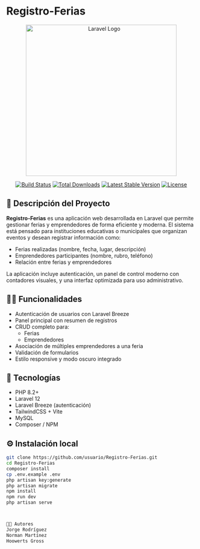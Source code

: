 # Registro-Ferias

<p align="center"><a href="https://laravel.com" target="_blank"><img src="https://raw.githubusercontent.com/laravel/art/master/logo-lockup/5%20SVG/2%20CMYK/1%20Full%20Color/laravel-logolockup-cmyk-red.svg" width="400" alt="Laravel Logo"></a></p>

<p align="center">
<a href="https://github.com/laravel/framework/actions"><img src="https://github.com/laravel/framework/workflows/tests/badge.svg" alt="Build Status"></a>
<a href="https://packagist.org/packages/laravel/framework"><img src="https://img.shields.io/packagist/dt/laravel/framework" alt="Total Downloads"></a>
<a href="https://packagist.org/packages/laravel/framework"><img src="https://img.shields.io/packagist/v/laravel/framework" alt="Latest Stable Version"></a>
<a href="https://packagist.org/packages/laravel/framework"><img src="https://img.shields.io/packagist/l/laravel/framework" alt="License"></a>
</p>

## 📌 Descripción del Proyecto

**Registro-Ferias** es una aplicación web desarrollada en Laravel que permite gestionar ferias y emprendedores de forma eficiente y moderna. El sistema está pensado para instituciones educativas o municipales que organizan eventos y desean registrar información como:

- Ferias realizadas (nombre, fecha, lugar, descripción)
- Emprendedores participantes (nombre, rubro, teléfono)
- Relación entre ferias y emprendedores

La aplicación incluye autenticación, un panel de control moderno con contadores visuales, y una interfaz optimizada para uso administrativo.

## 🧑‍💻 Funcionalidades

- Autenticación de usuarios con Laravel Breeze
- Panel principal con resumen de registros
- CRUD completo para:
  - Ferias
  - Emprendedores
- Asociación de múltiples emprendedores a una feria
- Validación de formularios
- Estilo responsive y modo oscuro integrado

## 🚀 Tecnologías

- PHP 8.2+
- Laravel 12
- Laravel Breeze (autenticación)
- TailwindCSS + Vite
- MySQL
- Composer / NPM

## ⚙️ Instalación local

```bash
git clone https://github.com/usuario/Registro-Ferias.git
cd Registro-Ferias
composer install
cp .env.example .env
php artisan key:generate
php artisan migrate
npm install
npm run dev
php artisan serve



👨‍🎓 Autores
Jorge Rodríguez
Norman Martínez
Hoowerts Gross